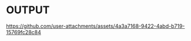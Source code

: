 # OUTPUT






https://github.com/user-attachments/assets/4a3a7168-9422-4abd-b719-15769fc28c84






























